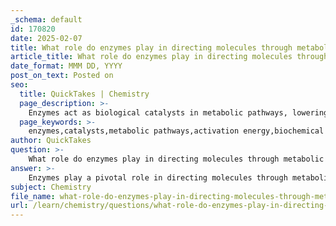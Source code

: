 ```yaml
---
_schema: default
id: 170820
date: 2025-02-07
title: What role do enzymes play in directing molecules through metabolic pathways?
article_title: What role do enzymes play in directing molecules through metabolic pathways?
date_format: MMM DD, YYYY
post_on_text: Posted on
seo:
  title: QuickTakes | Chemistry
  page_description: >-
    Enzymes act as biological catalysts in metabolic pathways, lowering activation energy, providing specificity and regulation, facilitating sequential reactions, managing energy release, and directing the flow of metabolites.
  page_keywords: >-
    enzymes,catalysts,metabolic pathways,activation energy,biochemical reactions,glycolysis,hexokinase,specificity,regulation,sequential reactions,energy management,pathway directionality
author: QuickTakes
question: >-
    What role do enzymes play in directing molecules through metabolic pathways?
answer: >-
    Enzymes play a pivotal role in directing molecules through metabolic pathways by acting as biological catalysts that facilitate biochemical reactions essential for life. Here are the key aspects of their function in metabolic pathways:\n\n1. **Catalysis and Activation Energy**: Enzymes lower the activation energy required for reactions to occur. This is crucial because many biochemical reactions would not proceed at a significant rate under physiological conditions without the presence of enzymes. By forming enzyme-substrate complexes, enzymes stabilize the transition state, making it easier for the reaction to proceed. For example, in glycolysis, the enzyme hexokinase catalyzes the phosphorylation of glucose to glucose-6-phosphate, which is the first step in the pathway that breaks down glucose to release energy.\n\n2. **Specificity and Regulation**: Each step in a metabolic pathway is typically catalyzed by a specific enzyme, allowing for precise control over the flow of metabolites. This specificity ensures that the correct products are formed at each stage of the pathway. Enzymes can also be regulated by various factors, including substrate concentration, product concentration, and the presence of inhibitors or activators, which allows cells to respond dynamically to changes in their environment.\n\n3. **Sequential Reactions**: Enzymes facilitate a series of sequential reactions in metabolic pathways. For instance, in glycolysis, a series of enzymes catalyze the conversion of glucose to pyruvate, releasing energy in the form of ATP. This stepwise process allows for the controlled release of energy, which is more efficient than a single-step reaction that would release energy all at once.\n\n4. **Energy Management**: Enzymes help manage the energy dynamics of metabolic reactions. By controlling the rate of reactions and the formation of products, enzymes ensure that energy is released in a controlled manner, which is vital for maintaining cellular function and homeostasis.\n\n5. **Pathway Directionality**: Enzymes also play a role in determining the direction of metabolic pathways. The energy difference between reactants and products, as well as the overall free energy change (ΔG) of the reactions, influences the direction in which a pathway proceeds. Enzymes can help drive reactions toward the formation of specific products, thereby directing the flow of metabolites through the pathway.\n\nIn summary, enzymes are essential for directing molecules through metabolic pathways by lowering activation energy, providing specificity and regulation, facilitating sequential reactions, managing energy release, and determining pathway directionality. Their catalytic action is vital for the efficiency of biochemical reactions, particularly in processes like glycolysis, where rapid energy release is necessary for cellular function.
subject: Chemistry
file_name: what-role-do-enzymes-play-in-directing-molecules-through-metabolic-pathways.md
url: /learn/chemistry/questions/what-role-do-enzymes-play-in-directing-molecules-through-metabolic-pathways
---
```


&nbsp;